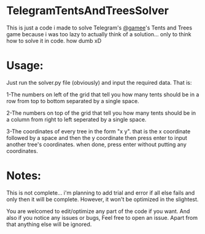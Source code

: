 # TelegramTentsAndTreesSolver
 This is just a code i made to solve Telegram's [@gamee](https://telegram.me/gamee)'s Tents and Trees game
 because i was too lazy to actually think of a solution... only to think
 how to solve it in code. how dumb xD

# Usage:
 Just run the solver.py file (obviously) and input the required data.
 That is:

 1-The numbers on left of the grid that tell you how many tents should be in a row
 from top to bottom separated by a single space.

 2-The numbers on top of the grid that tell you how many tents should be in a column
 from right to left seperated by a single space.

 3-The coordinates of every tree in the form "x y". that is the x coordinate followed by
 a space and then the y coordinate then press enter to input another tree's coordinates.
 when done, press enter without putting any coordinates.

# Notes:
This is not complete... i'm planning to add trial and error if all else fails
and only then it will be complete. However, it won't be optimized in the slightest.

You are welcomed to edit/optimize any part of the code if you want. And also if you notice
any issues or bugs, Feel free to open an issue. Apart from that anything else will be ignored.

